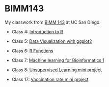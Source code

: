 # BIMM143

My classwork from [BIMM 143](https://bioboot.github.io/bimm143_W23/) at UC San Diego. 

- Class 4: [Introduction to R](https://github.com/puddingpeach/bimm143/blob/main/lab4.pdf)

- Class 5: [Data Visualization with ggplot2](https://github.com/puddingpeach/bimm143/blob/main/class05.md)

- Class 6: [R Functions](https://github.com/puddingpeach/bimm143/blob/main/class06/class06.pdf)

- Class 7: [Machine learning for Bioinformatics 1](https://github.com/puddingpeach/bimm143/blob/main/class07/class07.pdf)

- Class 8: [Unsupervised Learning mini project](https://github.com/puddingpeach/bimm143/blob/main/class08_mini_project/class08.md)

- Class 17: [Vaccination rate mini project](https://github.com/puddingpeach/bimm143/blob/main/class17_new/class17.md)



